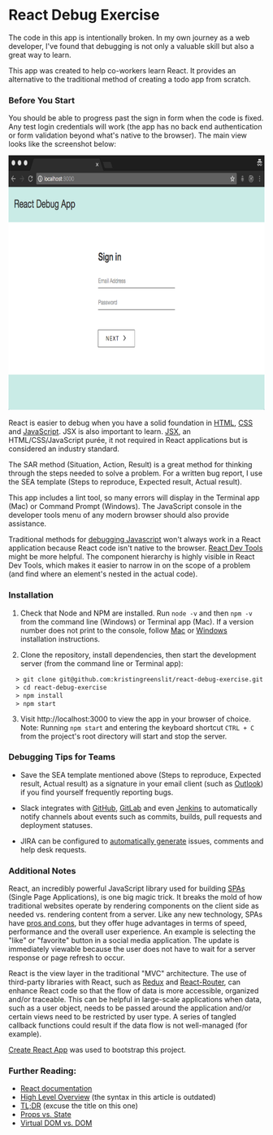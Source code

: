 # React Debug Exercise

The code in this app is intentionally broken. In my own journey as a web developer, I've found that debugging is not only a valuable skill but also a great way to learn.

This app was created to help co-workers learn React. It provides an alternative to the traditional method of creating a todo app from scratch.

### Before You Start

You should be able to progress past the sign in form when the code is fixed. Any test login credentials will work (the app has no back end authentication or form validation beyond what's native to the browser). The main view looks like the screenshot below:

<p align='center'>
  <img src='./src/assets/main_view.png' width='750' height='500' />
</p>

React is easier to debug when you have a solid foundation in [HTML](http://learn.shayhowe.com/html-css/getting-to-know-html/), [CSS](http://learn.shayhowe.com/html-css/getting-to-know-css/) and [JavaScript](https://developer.mozilla.org/en-US/docs/Learn/Getting_started_with_the_web/JavaScript_basics). JSX is also important to learn. [JSX](https://medium.com/javascript-scene/jsx-looks-like-an-abomination-1c1ec351a918#.ro3sx1ea0), an HTML/CSS/JavaScript purée, it not required in React applications but is considered an industry standard.

The SAR method (Situation, Action, Result) is a great method for thinking through the steps needed to solve a problem. For a written bug report, I use the SEA template (Steps to reproduce, Expected result, Actual result).

This app includes a lint tool, so many errors will display in the Terminal app (Mac) or Command Prompt (Windows). The JavaScript console in the developer tools menu of any modern browser should also provide assistance.

Traditional methods for [debugging Javascript](https://medium.com/@sandeep.scet/different-ways-to-debug-javascript-code-579e7f58cf10#.3gbqsze60) won't always work in a React application because React code isn't native to the browser. [React Dev Tools](https://github.com/facebook/react-devtools) might be more helpful. The component hierarchy is highly visible in React Dev Tools, which makes it easier to narrow in on the scope of a problem (and find where an element's nested in the actual code).

### Installation

1.  Check that Node and NPM are installed. Run `node -v` and then `npm -v` from the command line (Windows) or Terminal app (Mac). If a version number does not print to the console, follow [Mac](http://blog.teamtreehouse.com/install-node-js-npm-mac) or [Windows](http://blog.teamtreehouse.com/install-node-js-npm-windows) installation instructions.

2.  Clone the repository, install dependencies, then start the development server (from the command line or Terminal app):

  ```
    > git clone git@github.com:kristingreenslit/react-debug-exercise.git
    > cd react-debug-exercise
    > npm install
    > npm start
  ```

3.  Visit http://localhost:3000 to view the app in your browser of choice. Note: Running `npm start` and entering the keyboard shortcut `CTRL + C` from the project's root directory will start and stop the server.

### Debugging Tips for Teams

* Save the SEA template mentioned above (Steps to reproduce, Expected result, Actual result) as a signature in your email client (such as [Outlook](https://support.office.com/en-us/article/Create-and-add-a-signature-to-messages-8ee5d4f4-68fd-464a-a1c1-0e1c80bb27f2)) if you find yourself frequently reporting bugs.

* Slack integrates with [GitHub](https://get.slack.help/hc/en-us/articles/232289568-Use-GitHub-with-Slack), [GitLab](https://docs.gitlab.com/ee/user/project/integrations/slack.html) and even [Jenkins](https://github.com/jenkinsci/slack-plugin) to automatically notify channels about events such as commits, builds, pull requests and deployment statuses.

* JIRA can be configured to [automatically generate](https://confluence.atlassian.com/adminjiracloud/creating-issues-and-comments-from-email-779288896.html) issues, comments and help desk requests.

### Additional Notes

React, an incredibly powerful JavaScript library used for building [SPAs](https://en.wikipedia.org/wiki/Single-page_application) (Single Page Applications), is one big magic trick. It breaks the mold of how traditional websites operate by rendering components on the client side as needed vs. rendering content from a server. Like any new technology, SPAs have [pros and cons](https://neoteric.eu/single-page-application-vs-multiple-page-application), but they offer huge advantages in terms of speed, performance and the overall user experience. An example is selecting the "like" or "favorite" button in a social media application. The update is immediately viewable because the user does not have to wait for a server response or page refresh to occur.

React is the view layer in the traditional "MVC" architecture. The use of third-party libraries with React, such as [Redux](https://css-tricks.com/learning-react-router/) and [React-Router](https://css-tricks.com/learning-react-redux/), can enhance React code so that the flow of data is more accessible, organized and/or traceable. This can be helpful in large-scale applications when data, such as a user object, needs to be passed around the application and/or certain views need to be restricted by user type. A series of tangled callback functions could result if the data flow is not well-managed (for example). 

[Create React App](https://github.com/facebookincubator/create-react-app) was used to bootstrap this project.

### Further Reading:

* [React documentation](https://facebook.github.io/react/)
* [High Level Overview](http://blog.reverberate.org/2014/02/react-demystified.html) (the syntax in this article is outdated)
* [TL;DR](http://blog.andrewray.me/reactjs-for-stupid-people/) (excuse the title on this one)
* [Props vs. State](https://themeteorchef.com/tutorials/understanding-props-and-state-in-react)
* [Virtual DOM vs. DOM](http://reactkungfu.com/2015/10/the-difference-between-virtual-dom-and-dom/)




